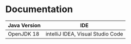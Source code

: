 # Documentation

| Java Version | IDE |
|--------------|-----|
| OpenJDK 18   | intelliJ IDEA, Visual Studio Code |

